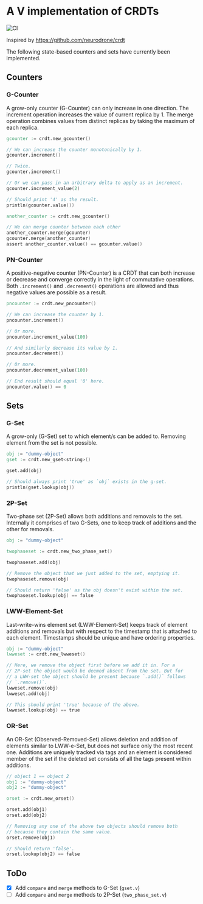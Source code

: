 # A V implementation of CRDTs

![CI](https://github.com/vladimirmyshkovski/crdt/workflows/CI/badge.svg)

Inspired by <https://github.com/neurodrone/crdt>

The following state-based counters and sets have currently been implemented.

## Counters

### G-Counter

A grow-only counter (G-Counter) can only increase in one direction. The increment operation increases the value of current replica by 1. The merge operation combines values from distinct replicas by taking the maximum of each replica.

```v
gcounter := crdt.new_gcounter()

// We can increase the counter monotonically by 1.
gcounter.increment()

// Twice.
gcounter.increment()

// Or we can pass in an arbitrary delta to apply as an increment.
gcounter.increment_value(2)

// Should print '4' as the result.
println(gcounter.value())

another_counter := crdt.new_gcounter()

// We can merge counter between each other
another_counter.merge(gcounter)
gcounter.merge(another_counter)
assert another_counter.value() == gcounter.value() 
```

### PN-Counter

A positive-negative counter (PN-Counter) is a CRDT that can both increase or
decrease and converge correctly in the light of commutative
operations. Both `.increment()` and `.decrement()` operations are allowed and thus
negative values are possible as a result.

```v
pncounter := crdt.new_pncounter()

// We can increase the counter by 1.
pncounter.increment()

// Or more.
pncounter.increment_value(100)

// And similarly decrease its value by 1.
pncounter.decrement()

// Or more.
pncounter.decrement_value(100)

// End result should equal '0' here.
pncounter.value() == 0
```

## Sets

### G-Set

A grow-only (G-Set) set to which element/s can be added to. Removing element
from the set is not possible.

```v
obj := "dummy-object"
gset := crdt.new_gset<string>()

gset.add(obj)

// Should always print 'true' as `obj` exists in the g-set.
println(gset.lookup(obj))
```

### 2P-Set

Two-phase set (2P-Set) allows both additions and removals to the set.
Internally it comprises of two G-Sets, one to keep track of additions
and the other for removals.

```v
obj := "dummy-object"

twophaseset := crdt.new_two_phase_set()

twophaseset.add(obj)

// Remove the object that we just added to the set, emptying it.
twophaseset.remove(obj)

// Should return 'false' as the obj doesn't exist within the set.
twophaseset.lookup(obj) == false
```

### LWW-Element-Set

Last-write-wins element set (LWW-Element-Set) keeps track of element additions
and removals but with respect to the timestamp that is attached to each
element. Timestamps should be unique and have ordering properties.

```v
obj := "dummy-object"
lwweset := crdt.new_lwweset()

// Here, we remove the object first before we add it in. For a
// 2P-set the object would be deemed absent from the set. But for
// a LWW-set the object should be present because `.add()` follows
// `.remove()`.
lwweset.remove(obj)
lwweset.add(obj)

// This should print 'true' because of the above.
lwweset.lookup(obj) == true
```

### OR-Set

An OR-Set (Observed-Removed-Set) allows deletion and addition of
elements similar to LWW-e-Set, but does not surface only the most recent one. Additions are uniquely tracked via tags and an element is considered member of the set if the deleted set consists of all the tags present within additions.

```v
// object 1 == object 2
obj1 := "dummy-object"
obj2 := "dummy-object"

orset := crdt.new_orset()

orset.add(obj1)
orset.add(obj2)

// Removing any one of the above two objects should remove both
// because they contain the same value.
orset.remove(obj1)

// Should return 'false'.
orset.lookup(obj2) == false
```

## ToDo

- [x] Add `compare` and `merge` methods to G-Set (`gset.v`)
- [ ] Add `compare` and `merge` methods to 2P-Set (`two_phase_set.v`)
